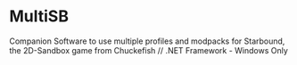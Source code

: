 # MultiSB
Companion Software to use multiple profiles and modpacks for Starbound, the 2D-Sandbox game from Chuckefish // .NET Framework - Windows Only
